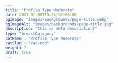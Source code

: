 ```yaml
---
title: "Profile Type Moderate"
date: 2021-01-30T13:25:37+06:00
bgImage: "images/backgrounds/page-title.webp"
bgImageAlt: "images/backgrounds/page-title.jpg"
description: "this is meta description2"
type: "breastCategory"
catName : "Profile Type Moderate"
catSlug : "cat-mod"
weight: 7
draft: true
---
```

